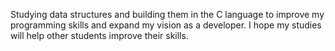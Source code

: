 Studying data structures and building them in the C language to improve my programming skills and expand my vision as a developer. 
I hope my studies will help other students improve their skills.
